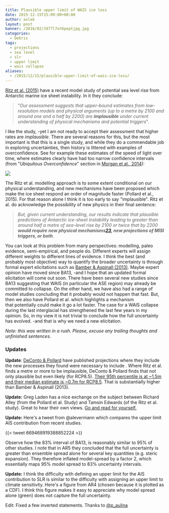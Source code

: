 ```yaml
---
title: Plausible upper limit of WAIS ice loss
date: 2015-12-15T15:09:00+00:00
author: aslak
layout: post
banner: /2016/02/1977l7ot6peptjpg.jpg
categories:
  - Debris
tags:
  - projections
  - sea level
  - slr
  - upper limit
  - wais collapse
aliases:
  - /2015/12/15/plausible-upper-limit-of-wais-ice-loss/
---
```

[Ritz et al. (2015)](http://www.nature.com/nature/journal/vaop/ncurrent/full/nature16147.html) have a recent model study of potential sea level rise from Antarctic marine ice sheet instability. In it they conclude:

> "_Our assessment suggests that upper-bound estimates from low-resolution models and physical arguments (up to a metre by 2100 and around one and a half by 2200) are **implausible** under current understanding of physical mechanisms and potential triggers_".

I like the study, -yet I am not ready to accept their assessment that higher rates are _implausible_. There are several reasons for this, but the most important is that this is a single study, and while they do a commendable job in exploring uncertainties, then history is littered with examples of overconfidence. See for example these estimates of the speed of light over time, where estimates clearly have had too narrow confidence intervals (from "_Ubiquitous Overconfidence_" section in [Morgan et al., 2014](http://www.pnas.org/content/111/20/7176.full.pdf)):
  
![](/2016/02/speed_of_light.png)
  
The Ritz et al. modelling approach is to some extent conditional on our physical understanding, and new mechanisms have been proposed which make the ice sheet respond an order of magnitude faster (Pollard et al., 2015). For that reason alone I think it is too early to say "implausible". Ritz et al. do acknowledge the possibility of new physics in their final sentence:

> _But, given current understanding, our results indicate that plausible predictions of Antarctic ice-sheet instability leading to greater than around half a metre of sea-level rise by 2100 or twice that by 2200 **would require new physical mechanisms[23](http://www.nature.com/nature/journal/vaop/ncurrent/full/nature16147.html#ref23), new projections of MISI triggers, or both**._

You can look at this problem from many perspectives: modelling, paleo evidence, semi-empirical, and people do. Different experts will assign different weights to different lines of evidence. I think the best (and probably most objective) way to quantify the broader uncertainty is through formal expert elicitations such as [Bamber & Aspinall (2013)](/Home/Miscellaneous-Debris/icesheetcontributionsfrombamberaspinall). Maybe expert opinion have moved since BA13, -and I hope that an updated formal elicitation will come out soon. There have been several new studies since BA13 suggesting that WAIS (in particular the ASE region) may already be committed to collapse. On the other hand, we have also had a range of model studies concluding that it probably would not happen that fast. But, then we also have Pollard et al. which highlights a mechanism that potentially could make it go a lot faster. The case for a WAIS collapse during the last interglacial has strengthened the last few years in my opinion. So, in my view it is not trivial to conclude how the full uncertainty has evolved. -and that is why we need a new elicitation.

_Note: this was written in a rush. Please, excuse any trailing thoughts and unfinished sentences_.

### Updates

**Update**: [DeConto & Pollard](http://dx.doi.org/10.1038/nature17145) have published projections where they include the new processes they found were necessary to include . Where Ritz et al. finds a metre or more to be implausible, DeConto & Pollard finds that not only plausible but even likely (for RCP8.5). [Their 95th percentile is at ~1.5m and their median estimate is ~0.7m for RCP8.5](https://twitter.com/AGrinsted/status/715500044141666304). That is substantially higher than Bamber & Aspinall (2013).

**Update:** Greg Laden has a nice exchange on the subject between Richard Alley (from the Pollard et al. Study) and Tamsin Edwards (of the Ritz et al. study). Great to hear their own views. [Go and read for yourself.](http://scienceblogs.com/gregladen/2015/12/15/antarctic-ice-melting-tamsin-edwards-responds-to-richard-alley/)

**Update:** Here's a tweet from @alevermann which compares the upper limit AIS contribution from recent studies.

{{< tweet 669468919388852224 >}}


Observe how the 83% interval of BA13, is reasonably similar to 95% of other studies. I note that in AR5 they concluded that the full uncertainty is greater than ensemble spread alone for several key quantities (e.g. steric expansion). They therefore inflated model-spread by a factor 2, which essentially maps 95% model spread to 83% uncertainty intervals.

 

**[](https://www.ipcc.ch/publications_and_data/ar4/wg1/en/box-10-2-figure-2.html)Update:** I think the difficulty with defining an upper limit for the AIS contribution to SLR is similar to the difficulty with assigning an upper limit to climate sensitivity. Here's a figure from AR4 (chosen because it is plotted as a CDF). I think this figure makes it easy to appreciate why model spread alone (green) does not capture the full uncertainty.
  
Edit: Fixed a few inverted statements. Thanks to [@p_aulina](https://mobile.twitter.com/p_aulina)
